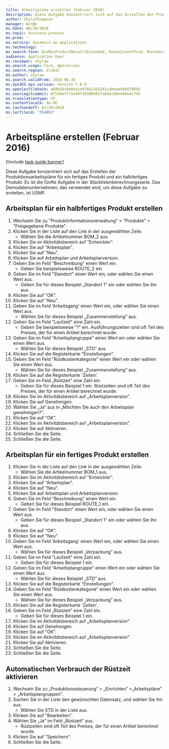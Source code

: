 ```yaml
---
title: Arbeitspläne erstellen (Februar 2016)
description: Diese Aufgabe konzentriert sich auf das Erstellen der Produktionsarbeitspläne für ein fertiges Produkt und ein halbfertiges Produkt.
author: ShylaThompson
manager: AnnBe
ms.date: 08/29/2018
ms.topic: business-process
ms.prod: ''
ms.service: dynamics-ax-applications
ms.technology: ''
ms.search.form: EcoResProductDetailsExtended, RouteInventProd, RouteGroup
audience: Application User
ms.reviewer: shylaw
ms.search.scope: Core, Operations
ms.search.region: Global
ms.author: shylaw
ms.search.validFrom: 2016-06-30
ms.dyn365.ops.version: Version 7.0.0
ms.openlocfilehash: a68b28c0e0ee14429a23d3241cabdae948d706d2
ms.sourcegitcommit: 0f530e5f72a40f383868957a6b5cb0e446e4c795
ms.translationtype: HT
ms.contentlocale: de-DE
ms.lasthandoff: 01/29/2019
ms.locfileid: "354091"
---
```

# <a name="create-routes-february-2016"></a>Arbeitspläne erstellen (Februar 2016)

[!include [task guide banner](../../includes/task-guide-banner.md)]

Diese Aufgabe konzentriert sich auf das Erstellen der Produktionsarbeitspläne für ein fertiges Produkt und ein halbfertiges Produkt. Es ist die fünfte Aufgabe in der Stücklistenberechnungsserie. Das Demodatenunternehmen, das verwendet wird, um diese Aufgabe zu erstellen, ist USMF.


## <a name="create-a-route-for-a-semi-finished-product"></a>Arbeitsplan für ein halbfertiges Produkt erstellen
1. Wechseln Sie zu "Produktinformationsverwaltung" > "Produkte" > "Freigegebene Produkte".
2. Klicken Sie in der Liste auf den Link in der ausgewählten Zeile.
    * Wählen Sie die Artikelnummer BOM_2 aus.  
3. Klicken Sie im Aktivitätsbereich auf "Entwickler".
4. Klicken Sie auf "Arbeitsplan".
5. Klicken Sie auf "Neu".
6. Klicken Sie auf Arbeitsplan und Arbeitsplanversion.
7. Geben Sie im Feld "Beschreibung" einen Wert ein.
    * Geben Sie beispielsweise ROUTE_2 ein.  
8. Geben Sie im Feld "Standort" einen Wert ein, oder wählen Sie einen Wert aus.
    * Geben Sie für dieses Beispiel „Standort 1” ein oder wählen Sie ihn aus.  
9. Klicken Sie auf "OK".
10. Klicken Sie auf "Neu".
11. Geben Sie im Feld 'Arbeitsgang' einen Wert ein, oder wählen Sie einen Wert aus.
    * Wählen Sie für dieses Beispiel „Zusammenstellung” aus.  
12. Geben Sie im Feld "Laufzeit" eine Zahl ein.
    * Geben Sie beispielsweise "1" ein. Ausführungszeiten sind oft Teil des Preises, der für einen Artikel berechnet wurde.  
13. Geben Sie im Feld "Arbeitsplangruppe" einen Wert ein oder wählen Sie einen Wert aus.
    * Wählen Sie für dieses Beispiel „STD” aus.  
14. Klicken Sie auf die Registerkarte "Einstellungen".
15. Geben Sie im Feld "Rüstkostenkategorie" einen Wert ein oder wählen Sie einen Wert aus.
    * Wählen Sie für dieses Beispiel „Zusammenstellung” aus.  
16. Klicken Sie auf die Registerkarte 'Zeiten'.
17. Geben Sie im Feld „Rüstzeit” eine Zahl ein.
    * Geben Sie für dieses Beispiel 1 ein. Rüstzeiten sind oft Teil des Preises, der für einen Artikel berechnet wurde.  
18. Klicken Sie im Aktivitätsbereich auf „Arbeitsplanversion”.
19. Klicken Sie auf Genehmigen.
20. Wählen Sie „Ja” aus in „Möchten Sie auch den Arbeitsplan genehmigen?”.
21. Klicken Sie auf "OK".
22. Klicken Sie im Aktivitätsbereich auf „Arbeitsplanversion”.
23. Klicken Sie auf Aktivieren.
24. Schließen Sie die Seite.
25. Schließen Sie die Seite.

## <a name="create-a-route-for-a-finished-product"></a>Arbeitsplan für ein fertiges Produkt erstellen
1. Klicken Sie in der Liste auf den Link in der ausgewählten Zeile.
    * Wählen Sie die Artikelnummer BOM_1 aus.  
2. Klicken Sie im Aktivitätsbereich auf "Entwickler".
3. Klicken Sie auf "Arbeitsplan".
4. Klicken Sie auf "Neu".
5. Klicken Sie auf Arbeitsplan und Arbeitsplanversion.
6. Geben Sie im Feld "Beschreibung" einen Wert ein.
    * Geben Sie für dieses Beispiel ROUTE_1 ein.  
7. Geben Sie im Feld "Standort" einen Wert ein, oder wählen Sie einen Wert aus.
    * Geben Sie für dieses Beispiel „Standort 1” ein oder wählen Sie ihn aus.  
8. Klicken Sie auf "OK".
9. Klicken Sie auf "Neu".
10. Geben Sie im Feld 'Arbeitsgang' einen Wert ein, oder wählen Sie einen Wert aus.
    * Wählen Sie für dieses Beispiel „Verpackung” aus.  
11. Geben Sie im Feld "Laufzeit" eine Zahl ein.
    * Geben Sie für dieses Beispiel 1 ein.  
12. Geben Sie im Feld "Arbeitsplangruppe" einen Wert ein oder wählen Sie einen Wert aus.
    * Wählen Sie für dieses Beispiel „STD” aus.  
13. Klicken Sie auf die Registerkarte "Einstellungen".
14. Geben Sie im Feld "Rüstkostenkategorie" einen Wert ein oder wählen Sie einen Wert aus.
    * Wählen Sie für dieses Beispiel „Verpackung” aus.  
15. Klicken Sie auf die Registerkarte 'Zeiten'.
16. Geben Sie im Feld „Rüstzeit” eine Zahl ein.
    * Geben Sie für dieses Beispiel 1 ein.  
17. Klicken Sie im Aktivitätsbereich auf „Arbeitsplanversion”.
18. Klicken Sie auf Genehmigen.
19. Klicken Sie auf "OK".
20. Klicken Sie im Aktivitätsbereich auf „Arbeitsplanversion”.
21. Klicken Sie auf Aktivieren.
22. Schließen Sie die Seite.
23. Schließen Sie die Seite.

## <a name="enable-automatic-consumption-of-setup-time"></a>Automatischen Verbrauch der Rüstzeit aktivieren
1. Wechseln Sie zu „Produktionssteuerung” > „Einrichten”  >„Arbeitspläne” > „Arbeitsplangruppen”.
2. Suchen Sie in der Liste den gewünschten Datensatz, und wählen Sie ihn aus.
    * Wählen Sie STD in der Liste aus.  
3. Klicken Sie auf "Bearbeiten".
4. Wählen Sie „Ja” im Feld „Rüstzeit” aus.
    * Rüstzeiten sind oft Teil des Preises, der für einen Artikel berechnet wurde.  
5. Klicken Sie auf "Speichern".
6. Schließen Sie die Seite.

